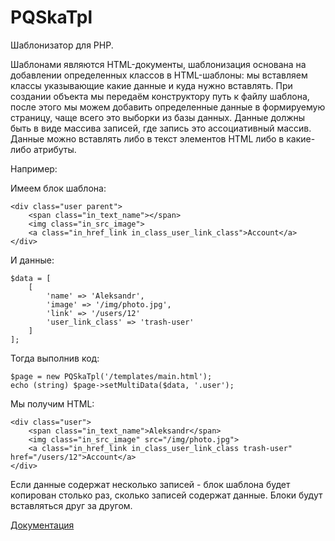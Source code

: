 PQSkaTpl
========

Шаблонизатор для PHP.

Шаблонами являются HTML-документы, 
шаблонизация основана на добавлении определенных классов в HTML-шаблоны: 
мы вставляем классы указывающие какие данные  и куда нужно вставлять. 
При создании объекта мы передаём конструктору путь к файлу шаблона, 
после этого мы можем добавить определенные данные в формируемую страницу, 
чаще всего это выборки из базы данных. 
Данные должны быть в виде массива записей, где запись это ассоциативный массив.
Данные можно вставлять либо в текст элементов HTML либо в какие-либо атрибуты.

Например:

Имеем блок шаблона:

```
<div class="user parent">
    <span class="in_text_name"></span>
    <img class="in_src_image">
    <a class="in_href_link in_class_user_link_class">Account</a>
</div>
```

И данные:

```
$data = [
    [
        'name' => 'Aleksandr',
        'image' => '/img/photo.jpg',
        'link' => '/users/12'
        'user_link_class' => 'trash-user'
    ]
];
```

Тогда выполнив код:

```
$page = new PQSkaTpl('/templates/main.html');
echo (string) $page->setMultiData($data, '.user');
```

Мы получим HTML:

```
<div class="user">
    <span class="in_text_name">Aleksandr</span>
    <img class="in_src_image" src="/img/photo.jpg">
    <a class="in_href_link in_class_user_link_class trash-user" href="/users/12">Account</a>
</div>
```


Если данные содержат несколько записей - блок шаблона будет копирован столько раз, 
сколько записей содержат данные. Блоки будут вставляться друг за другом.

[Документация](docs)
